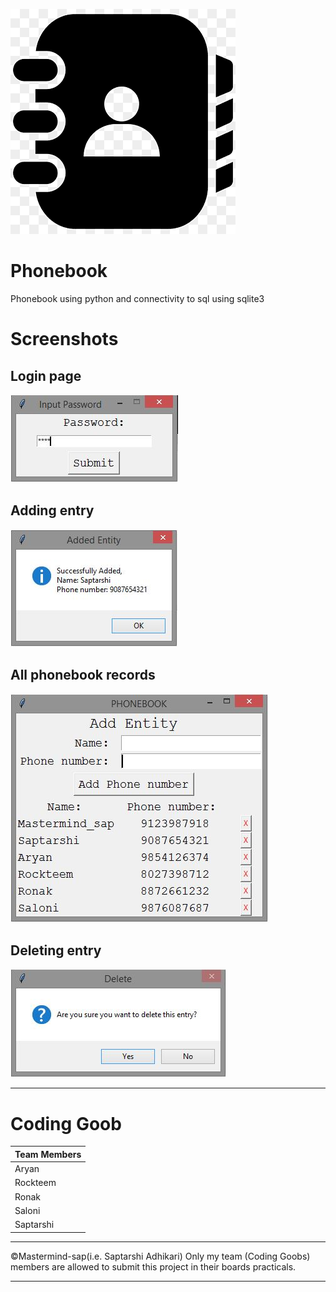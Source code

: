 ![icon](https://github.com/Mastermind-sap/Phonebook/blob/main/icon.png)

# Phonebook
Phonebook using python and connectivity to sql using sqlite3

# Screenshots

## Login page
![](https://github.com/Mastermind-sap/Phonebook/blob/main/screenshots/s1.JPG)

## Adding entry
![](https://github.com/Mastermind-sap/Phonebook/blob/main/screenshots/s2.JPG)

## All phonebook records
![](https://github.com/Mastermind-sap/Phonebook/blob/main/screenshots/s3.JPG)

## Deleting entry
![](https://github.com/Mastermind-sap/Phonebook/blob/main/screenshots/s4.JPG)

---

# Coding Goob

|Team Members|
|    ----   |
|Aryan|
|Rockteem|
|Ronak|
|Saloni|
|Saptarshi|

---

©️Mastermind-sap(i.e. Saptarshi Adhikari)
Only my team (Coding Goobs) members are allowed to submit this project in their boards practicals.

---
